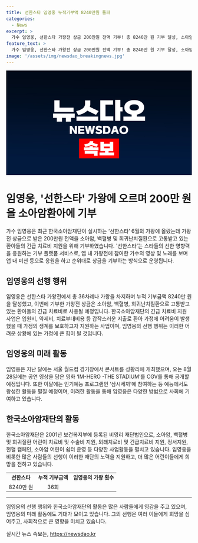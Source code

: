 ```yaml
---
title: 선한스타 임영웅 누적기부액 8240만원 돌파
categories:
  - News
excerpt: >
  가수 임영웅, 선한스타 가왕전 상금 200만원 전액 기부! 총 8240만 원 기부 달성, 소아암재단 홍승윤 이사 활약 응원 - 임영웅의 영향력 지속, 8월 28일 IM-HERO -THE STADIUM 공개, 삼시세끼 출연으로 예능 활약 중. 한국소아암재단, 어린이 치료비 지원하는 비영리 재단.
feature_text: >
  가수 임영웅, 선한스타 가왕전 상금 200만원 전액 기부! 총 8240만 원 기부 달성, 소아암재단 홍승윤 이사 활약 응원 - 임영웅의 영향력 지속, 8월 28일 IM-HERO -THE STADIUM 공개, 삼시세끼 출연으로 예능 활약 중. 한국소아암재단, 어린이 치료비 지원하는 비영리 재단.
image: '/assets/img/newsdao_breakingnews.jpg'
---
```


<p><img src="/assets/img/newsdao_breakingnews.jpg" alt="flaretime 속보" /></p>

<h1>임영웅, '선한스타' 가왕에 오르며 200만 원을 소아암환아에 기부</h1>

<p data-ke-size="size16">가수 임영웅은 최근 한국소아암재단이 실시하는 ‘선한스타’ 6월의 가왕에 올랐는데 가왕전 상금으로 받은 200만원 전액을 소아암, 백혈병 및 희귀난치질환으로 고통받고 있는 환아들의 긴급 치료비 지원을 위해 기부하였습니다. '선한스타'는 스타들의 선한 영향력을 응원하는 기부 플랫폼 서비스로, 앱 내 가왕전에 참여한 가수의 영상 및 노래를 보며 앱 내 미션 등으로 응원을 하고 순위대로 상금을 기부하는 방식으로 운영됩니다.</p>

<h2 data-ke-size="size26">임영웅의 선행 행위</h2>

<p data-ke-size="size16">임영웅은 선한스타 가왕전에서 총 36차례나 가왕을 차지하며 누적 기부금액 8240만 원을 달성했고, 이번에 기부한 가왕전 상금은 소아암, 백혈병, 희귀난치질환으로 고통받고 있는 환아들의 긴급 치료비로 사용될 예정입니다. 한국소아암재단의 긴급 치료비 지원 사업은 입원비, 약제비, 치료부대비용 등 갑작스러운 지출로 환아 가정에 어려움이 발생했을 때 가정의 생계를 보호하고자 지원하는 사업이며, 임영웅의 선행 행위는 이러한 어려운 상황에 있는 가정에 큰 힘이 될 것입니다.</p>

<h2 data-ke-size="size26">임영웅의 미래 활동</h2>

<p data-ke-size="size16">임영웅은 지난 달에는 서울 월드컵 경기장에서 콘서트를 성황리에 개최했으며, 오는 8월 28일에는 공연 영상을 담은 영화 ‘IM-HERO -THE STADIUM’를 CGV를 통해 공개할 예정입니다. 또한 이달에는 인기예능 프로그램인 ‘삼시세끼’에 참여하는 등 예능에서도 왕성한 활동을 펼칠 예정이며, 이러한 활동을 통해 임영웅은 다양한 방법으로 사회에 기여하고 있습니다.</p>

<h2 data-ke-size="size26">한국소아암재단의 활동</h2>

<p data-ke-size="size16">한국소아암재단은 2001년 보건복지부에 등록된 비영리 재단법인으로, 소아암, 백혈병 및 희귀질환 어린이 치료비 및 수술비 지원, 외래치료비 및 긴급치료비 지원, 정서지원, 헌혈 캠페인, 소아암 어린이 쉼터 운영 등 다양한 사업활동을 펼치고 있습니다. 임영웅을 비롯한 많은 사람들의 선행이 이러한 재단의 노력을 지원하고, 더 많은 어린이들에게 희망을 전하고 있습니다.</p>

<table>
  <tbody>
    <tr>
      <td style="text-align: center; height: 17px;"><b>선한스타</b></td>
      <td style="text-align: center; height: 17px;"><b>누적 기부금액</b></td>
      <td style="text-align: center; height: 17px;"><b>임영웅의 가왕 횟수</b></td>
    </tr>
    <tr>
      <td style="text-align: center; height: 17px;">8240만 원</td>
      <td style="text-align: center; height: 17px;">36회</td>
    </tr>
  </tbody>
</table>

<hr>

<p data-ke-size="size16">임영웅의 선행 행위와 한국소아암재단의 활동은 많은 사람들에게 영감을 주고 있으며, 임영웅의 미래 활동에도 기대가 모이고 있습니다. 그의 선행은 여러 이들에게 희망을 심어주고, 사회적으로 큰 영향을 미치고 있습니다.</p>
실시간 뉴스 속보는, <a href="https://newsdao.kr" rel="dofollow">https://newsdao.kr</a>


